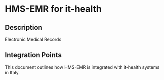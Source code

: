 # HMS-EMR for it-health

## Description

Electronic Medical Records

## Integration Points

This document outlines how HMS-EMR is integrated with it-health systems in Italy.
